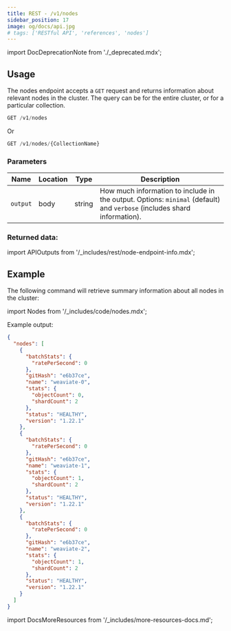 ```yaml
---
title: REST - /v1/nodes
sidebar_position: 17
image: og/docs/api.jpg
# tags: ['RESTful API', 'references', 'nodes']
---
```


import DocDeprecationNote from './_deprecated.mdx';

<DocDeprecationNote
  tagname="tag/nodes"
  client_examples="/developers/weaviate/config-refs/nodes"
/>

## Usage

The nodes endpoint accepts a `GET` request and returns information about relevant nodes in the cluster. The query can be for the entire cluster, or for a particular collection.

```js
GET /v1/nodes
```

Or

```js
GET /v1/nodes/{CollectionName}
```

### Parameters

| Name | Location | Type | Description |
| ---- | -------- | ---- | ----------- |
| `output` | body | string | How much information to include in the output. Options:  `minimal` (default) and `verbose` (includes shard information). |

### Returned data:

import APIOutputs from '/_includes/rest/node-endpoint-info.mdx';

<APIOutputs />

## Example

The following command will retrieve summary information about all nodes in the cluster:

import Nodes from '/_includes/code/nodes.mdx';

<Nodes/>

Example output:

```json
{
  "nodes": [
    {
      "batchStats": {
        "ratePerSecond": 0
      },
      "gitHash": "e6b37ce",
      "name": "weaviate-0",
      "stats": {
        "objectCount": 0,
        "shardCount": 2
      },
      "status": "HEALTHY",
      "version": "1.22.1"
    },
    {
      "batchStats": {
        "ratePerSecond": 0
      },
      "gitHash": "e6b37ce",
      "name": "weaviate-1",
      "stats": {
        "objectCount": 1,
        "shardCount": 2
      },
      "status": "HEALTHY",
      "version": "1.22.1"
    },
    {
      "batchStats": {
        "ratePerSecond": 0
      },
      "gitHash": "e6b37ce",
      "name": "weaviate-2",
      "stats": {
        "objectCount": 1,
        "shardCount": 2
      },
      "status": "HEALTHY",
      "version": "1.22.1"
    }
  ]
}
```

import DocsMoreResources from '/_includes/more-resources-docs.md';

<DocsMoreResources />
